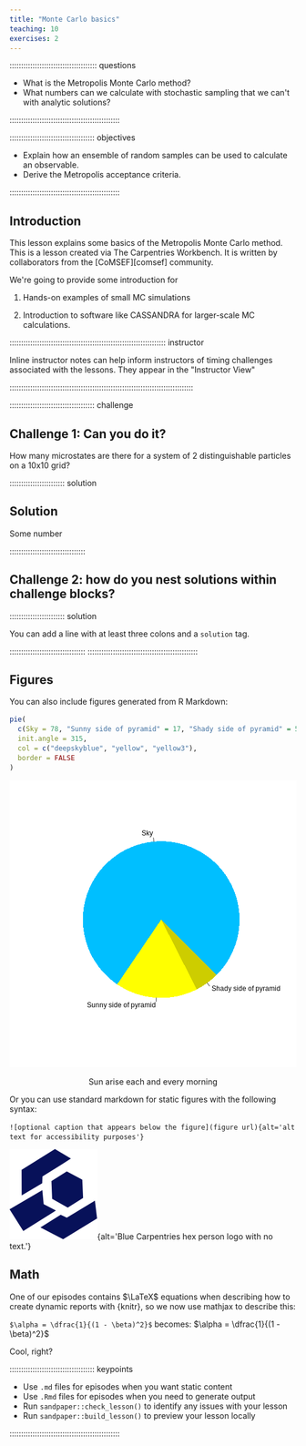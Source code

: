 ```yaml
---
title: "Monte Carlo basics"
teaching: 10
exercises: 2
---
```


:::::::::::::::::::::::::::::::::::::: questions 

- What is the Metropolis Monte Carlo method?
- What numbers can we calculate with stochastic sampling that we can't with analytic solutions?

::::::::::::::::::::::::::::::::::::::::::::::::

::::::::::::::::::::::::::::::::::::: objectives

- Explain how an ensemble of random samples can be used to calculate an observable.
- Derive the Metropolis acceptance criteria.

::::::::::::::::::::::::::::::::::::::::::::::::

## Introduction


This lesson explains some basics of the Metropolis Monte Carlo method.
This is a lesson created via The Carpentries Workbench. It is written by collaborators from the [CoMSEF][comsef] community.

We're going to provide some introduction for 
 1. Hands-on examples of small MC simulations

2. Introduction to software like CASSANDRA for larger-scale MC calculations.

:::::::::::::::::::::::::::::::::::::::::::::::::::::::::::::::::::: instructor

Inline instructor notes can help inform instructors of timing challenges
associated with the lessons. They appear in the "Instructor View"

::::::::::::::::::::::::::::::::::::::::::::::::::::::::::::::::::::::::::::::::

::::::::::::::::::::::::::::::::::::: challenge 

## Challenge 1: Can you do it?

How many microstates are there for a system of 2 distinguishable particles on a 10x10 grid?

:::::::::::::::::::::::: solution 

## Solution
 
Some number

:::::::::::::::::::::::::::::::::


## Challenge 2: how do you nest solutions within challenge blocks?

:::::::::::::::::::::::: solution 

You can add a line with at least three colons and a `solution` tag.

:::::::::::::::::::::::::::::::::
::::::::::::::::::::::::::::::::::::::::::::::::

## Figures

You can also include figures generated from R Markdown:


```r
pie(
  c(Sky = 78, "Sunny side of pyramid" = 17, "Shady side of pyramid" = 5), 
  init.angle = 315, 
  col = c("deepskyblue", "yellow", "yellow3"), 
  border = FALSE
)
```

<div class="figure" style="text-align: center">
<img src="fig/01-introduction-rendered-pyramid-1.png" alt="pie chart illusion of a pyramid"  />
<p class="caption">Sun arise each and every morning</p>
</div>

Or you can use standard markdown for static figures with the following syntax:

`![optional caption that appears below the figure](figure url){alt='alt text for
accessibility purposes'}`

![You belong in The Carpentries!](https://raw.githubusercontent.com/carpentries/logo/master/Badge_Carpentries.svg){alt='Blue Carpentries hex person logo with no text.'}

## Math

One of our episodes contains $\LaTeX$ equations when describing how to create
dynamic reports with {knitr}, so we now use mathjax to describe this:

`$\alpha = \dfrac{1}{(1 - \beta)^2}$` becomes: $\alpha = \dfrac{1}{(1 - \beta)^2}$

Cool, right?

::::::::::::::::::::::::::::::::::::: keypoints 

- Use `.md` files for episodes when you want static content
- Use `.Rmd` files for episodes when you need to generate output
- Run `sandpaper::check_lesson()` to identify any issues with your lesson
- Run `sandpaper::build_lesson()` to preview your lesson locally

::::::::::::::::::::::::::::::::::::::::::::::::

